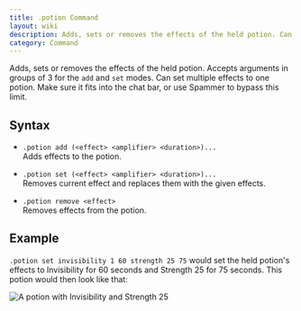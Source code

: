```yaml
---
title: .potion Command
layout: wiki
description: Adds, sets or removes the effects of the held potion. Can modify multiple effects at once in the `add` and `set` modes.
category: Command
---
```

Adds, sets or removes the effects of the held potion. Accepts arguments in groups of 3 for the `add` and `set` modes. Can set multiple effects to one potion. Make sure it fits into the chat bar, or use Spammer to bypass this limit.

## Syntax
- `.potion add (<effect> <amplifier> <duration>)...`  
Adds effects to the potion.

- `.potion set (<effect> <amplifier> <duration>)...`  
Removes current effect and replaces them with the given effects.

- `.potion remove <effect>`  
Removes effects from the potion.

## Example
`.potion set invisibility 1 60 strength 25 75` would set the held potion's effects to Invisibility for 60 seconds and Strength 25 for 75 seconds. This potion would then look like that:

![A potion with Invisibility and Strength 25](https://cloud.githubusercontent.com/assets/11584045/8901300/74b61982-3450-11e5-9f3a-0a69402c380c.jpg)
